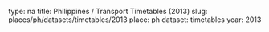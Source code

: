 type: na
title: Philippines / Transport Timetables (2013)
slug: places/ph/datasets/timetables/2013
place: ph
dataset: timetables
year: 2013
